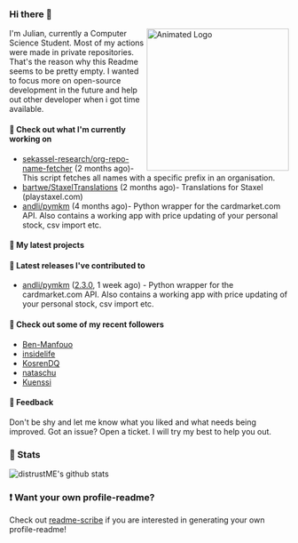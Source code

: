 ### Hi there 👋

<img align="right" src="https://github.com/distrustME/distrustME/blob/master/assets/animated-logo.gif" alt="Animated Logo" width="256" height="256" />
I'm Julian, currently a Computer Science Student. Most of my actions were made in private repositories. That's the reason why this Readme seems to be pretty empty.
I wanted to focus more on open-source development in the future and help out other developer when i got time available.

#### 👷 Check out what I'm currently working on

- [sekassel-research/org-repo-name-fetcher](https://github.com/sekassel-research/org-repo-name-fetcher) (2 months ago)- This script fetches all names with a specific prefix in an organisation.
- [bartwe/StaxelTranslations](https://github.com/bartwe/StaxelTranslations) (2 months ago)- Translations for Staxel (playstaxel.com)
- [andli/pymkm](https://github.com/andli/pymkm) (4 months ago)- Python wrapper for the cardmarket.com API. Also contains a working app with price updating of your personal stock, csv import etc.

#### 🌱 My latest projects


#### 🔭 Latest releases I've contributed to

- [andli/pymkm](https://github.com/andli/pymkm) ([2.3.0](https://github.com/andli/pymkm/releases/tag/2.3.0), 1 week ago) - Python wrapper for the cardmarket.com API. Also contains a working app with price updating of your personal stock, csv import etc.

#### 👯 Check out some of my recent followers

- [Ben-Manfouo](https://github.com/Ben-Manfouo)
- [insidelife](https://github.com/insidelife)
- [KosrenDQ](https://github.com/KosrenDQ)
- [nataschu](https://github.com/nataschu)
- [Kuenssi](https://github.com/Kuenssi)

#### 💬 Feedback
Don't be shy and let me know what you liked and what needs being improved. 
Got an issue? Open a ticket. I will try my best to help you out.

### 🔅 Stats
![distrustME's github stats](https://github-readme-stats.vercel.app/api?username=distrustME&show_icons=true&theme=dracula)

### ❗ Want your own profile-readme?
Check out [readme-scribe](https://github.com/muesli/readme-scribe) if you are interested in generating your own profile-readme!
